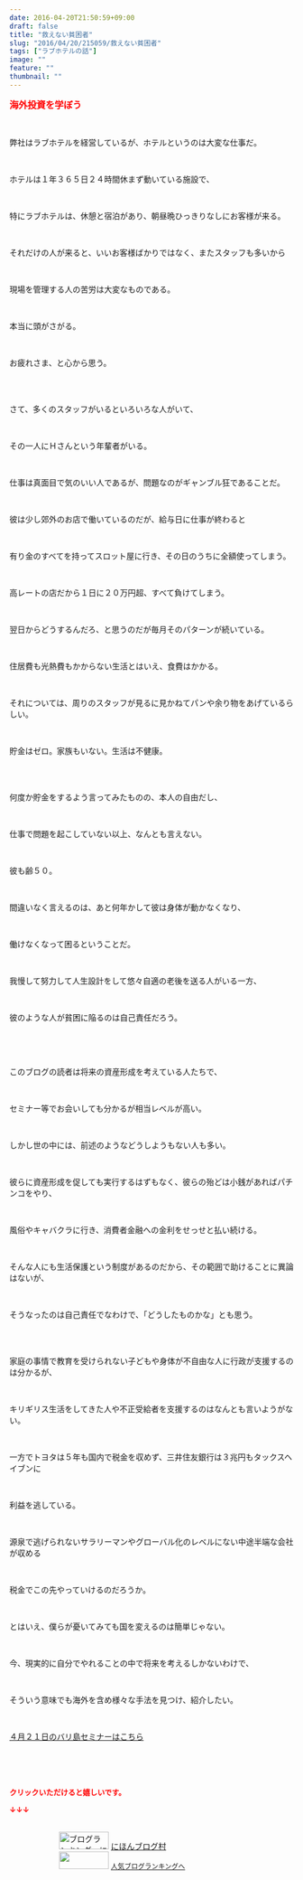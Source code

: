 ```yaml
---
date: 2016-04-20T21:50:59+09:00
draft: false
title: "救えない貧困者"
slug: "2016/04/20/215059/救えない貧困者"
tags: ["ラブホテルの話"]
image: ""
feature: ""
thumbnail: ""
---
```

<p><font color="#ff0000" size="3"><strong>海外投資を学ぼう</strong></font></p><br/><p>弊社はラブホテルを経営しているが、ホテルというのは大変な仕事だ。</p><br/><p>ホテルは１年３６５日２４時間休まず動いている施設で、</p><br/><p>特にラブホテルは、休憩と宿泊があり、朝昼晩ひっきりなしにお客様が来る。</p><br/><p>それだけの人が来ると、いいお客様ばかりではなく、またスタッフも多いから</p><br/><p>現場を管理する人の苦労は大変なものである。</p><br/><p>本当に頭がさがる。</p><br/><p>お疲れさま、と心から思う。</p><br/><br/><p>さて、多くのスタッフがいるといろいろな人がいて、</p><br/><p>その一人にＨさんという年輩者がいる。</p><br/><p>仕事は真面目で気のいい人であるが、問題なのがギャンブル狂であることだ。</p><br/><p>彼は少し郊外のお店で働いているのだが、給与日に仕事が終わると</p><br/><p>有り金のすべてを持ってスロット屋に行き、その日のうちに全額使ってしまう。</p><br/><p>高レートの店だから１日に２０万円超、すべて負けてしまう。</p><br/><p>翌日からどうするんだろ、と思うのだが毎月そのパターンが続いている。</p><br/><p>住居費も光熱費もかからない生活とはいえ、食費はかかる。</p><br/><p>それについては、周りのスタッフが見るに見かねてパンや余り物をあげているらしい。</p><br/><p>貯金はゼロ。家族もいない。生活は不健康。</p><br/><br/><p>何度か貯金をするよう言ってみたものの、本人の自由だし、</p><br/><p>仕事で問題を起こしていない以上、なんとも言えない。</p><br/><p>彼も齢５０。</p><br/><p>間違いなく言えるのは、あと何年かして彼は身体が動かなくなり、</p><br/><p>働けなくなって困るということだ。</p><br/><p>我慢して努力して人生設計をして悠々自適の老後を送る人がいる一方、</p><br/><p>彼のような人が貧困に陥るのは自己責任だろう。</p><br/><p><br/></p><p>このブログの読者は将来の資産形成を考えている人たちで、</p><br/><p>セミナー等でお会いしても分かるが相当レベルが高い。</p><br/><p>しかし世の中には、前述のようなどうしようもない人も多い。</p><br/><p>彼らに資産形成を促しても実行するはずもなく、彼らの殆どは小銭があればパチンコをやり、</p><br/><p>風俗やキャバクラに行き、消費者金融への金利をせっせと払い続ける。</p><br/><p>そんな人にも生活保護という制度があるのだから、その範囲で助けることに異論はないが、</p><br/><p>そうなったのは自己責任でなわけで、「どうしたものかな」とも思う。</p><br/><br/><p>家庭の事情で教育を受けられない子どもや身体が不自由な人に行政が支援するのは分かるが、</p><br/><p>キリギリス生活をしてきた人や不正受給者を支援するのはなんとも言いようがない。</p><br/><p>一方でトヨタは５年も国内で税金を収めず、三井住友銀行は３兆円もタックスヘイブンに</p><br/><p>利益を逃している。</p><br/><p>源泉で逃げられないサラリーマンやグローバル化のレベルにない中途半端な会社が収める</p><br/><p>税金でこの先やっていけるのだろうか。</p><br/><p>とはいえ、僕らが憂いてみても国を変えるのは簡単じゃない。</p><br/><p>今、現実的に自分でやれることの中で将来を考えるしかないわけで、</p><br/><p>そういう意味でも海外を含め様々な手法を見つけ、紹介したい。<br/></p><br/><p><a href="iin.co.jp" target="_blank">４月２１日のバリ島セミナーはこちら</a><a href="iin.co.jp"></a></p><br/><br/><br/><p><font color="#ff0000" size="2"><strong>クリックいただけると嬉しいです。<br/></strong></font></p><p><font color="#ff0000" size="2"><strong>↓↓↓</strong></font></p><p><br/><a href="ranking.html" target="_blank"><img border="0" alt="ブログランキング・にほんブログ村へ" src="data:image/svg+xml;charset=utf-8,%3Csvg%20xmlns%3D%22http%3A%2F%2Fwww.w3.org%2F2000%2Fsvg%22%20title%3D%22Placeholder%20for%20Images%22%20role%3D%22presentation%22%20viewBox%3D%220%200%2088%2031%22%20%2F%3E" width="88" height="31" data-src="https://img-proxy.blog-video.jp/images?url=http%3A%2F%2Fwww.blogmura.com%2Fimg%2Fwww88_31.gif" style="aspect-ratio: auto 88 / 31;"/><noscript><img border="0" alt="ブログランキング・にほんブログ村へ" src="https://img-proxy.blog-video.jp/images?url=http%3A%2F%2Fwww.blogmura.com%2Fimg%2Fwww88_31.gif" width="88" height="31"></noscript></a> <a href="ranking.html" target="_blank">にほんブログ村</a> <br/><a title="人気ブログランキングへ" href="link.php?1804582"><img border="0" src="data:image/svg+xml;charset=utf-8,%3Csvg%20xmlns%3D%22http%3A%2F%2Fwww.w3.org%2F2000%2Fsvg%22%20title%3D%22Placeholder%20for%20Images%22%20role%3D%22presentation%22%20viewBox%3D%220%200%2088%2031%22%20%2F%3E" width="88" height="31" data-src="https://blog.with2.net/img/banner/banner_22.gif" style="aspect-ratio: auto 88 / 31;"/><noscript><img border="0" src="https://blog.with2.net/img/banner/banner_22.gif" width="88" height="31"></noscript></a> <a style="FONT-SIZE: 12px" href="link.php?1804582">人気ブログランキングへ</a> </p>

